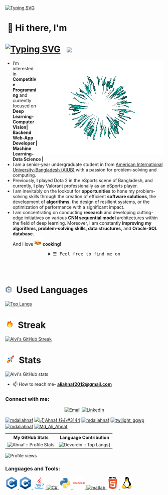 <!-- Md. Ali Ahnaf -->
[![Typing SVG](https://readme-typing-svg.herokuapp.com?font=Poppins&color=929292&size=50&center=true&vCenter=true&width=1000&height=135&lines=Welcome+to+my+Git+Profile+^-^)](https://github.com/MdAliAhnaf)
<!--<head>
<link href="https://maxcdn.bootstrapcdn.com/font-awesome/4.3.0/css/font-awesome.min.css" rel="stylesheet">  
<link rel="stylesheet" href="assets/css/bootstrap-5.0.1-iso.css"> 
<link rel="stylesheet" href="assets/css/homepage1.css"> 
<link rel="stylesheet" href="https://cdnjs.cloudflare.com/ajax/libs/font-awesome/6.1.1/css/all.min.css"> 
</head>
<body>-->

# &nbsp;👋 Hi there, I'm <a target="_blank" href="https://mdaliahnaf.github.io/"><br></br> [![Typing SVG](https://readme-typing-svg.herokuapp.com?font=Poppins&color=00ffff&size=30&center=true&vCenter=true&width=160&height=40&lines=Ahnaf+^-^)](https://github.com/MdAliAhnaf)</a> &nbsp; ![](https://komarev.com/ghpvc/?username=MdAliAhnaf&label=PROFILE+VIEWS&color=blueviolet)

  
  
  <div class="row1">
    <div class="col-md-12 text-center">
      <a class="animate-charcter"> 
          <div class="col-md-12 text-center">
<img src="assets/img/lol.gif" alt="Razer Team Logo" align="right" > <!--width="300" height="300"-->
</div>
       </a>
    </div>
  </div>
</div>





- I’m interested in **Competitive Programming** and  currently focused on **Deep Learning-Computer Vision| Backend Web-App Developer | Machine Learning-Data Science |**
- I am a senior-year undergraduate student in from [American International University-Bangladesh (AIUB)](https://www.aiub.edu/) with a passion for problem-solving and computing.
- Previously, I played Dota 2 in the eSports scene of Bangladesh, and currently, I play Valorant professionally as an eSports player.  <br>
- I am inevitably on the lookout for **opportunities** to hone my problem-solving skills through the creation of efficient **software solutions**, the development of **algorithms**, the design of resilient systems, or the optimization of performance with a significant impact.<br>
- I am concentrating on conducting **research** and developing cutting-edge initiatives on various **CNN sequential model** architectures within the field of deep learning. Moreover, I am constantly **improving** **my algorithms, problem-solving skills, data structures,** and **Oracle-SQL database**.<br>
And I love<img src="assets/img/sandwich.gif" width="30" height="30">**cooking!** <br>

<!-- Details Section -->
<details align="center">
    <summary> <samp>&#9776; Feel free to find me on</samp></summary>
    <p align="center">
        <br>
        <!-- Activity Widget -->
        <img alt="Ahnaf's GitHub Stats"
                src="https://github-readme-stats.vercel.app/api?username=MdAliAhnaf&show_icons=true&theme=radical" />
        <br>
        <!-- Social Links -->
        <p>Find me on</p>
        <!-- Mail -->
        <a href="mailto:aliahnaf2012@gmail.com" target="_blank"><img alt="Gmail"
                src="https://img.shields.io/badge/Gmail-D14836?style=for-the-badge&logo=gmail&logoColor=white">
        </a>
        <!-- Linkedin -->
        <a href="https://www.linkedin.com/in/MdAliAhnaf/" target="_blank"><img alt="LinkedIn"
                src="https://img.shields.io/badge/linkedin-%230077B5.svg?style=for-the-badge&logo=linkedin&logoColor=white">
        </a>
        <!-- Twitter -->
        <a href="https://twitter.com/twilightggwp" target="_blank"><img alt="Twitter"
                src="https://img.shields.io/badge/Twitter-%231DA1F2.svg?style=for-the-badge&logo=Twitter&logoColor=white">
        </a>  
        <!-- Youtube -->
        <a href="https://www.youtube.com/channel/UCdykLcNSRzzKSTGov7vViWQ" target="_blank"><img alt="Youtube"
               src="https://img.shields.io/badge/Youtube-%231DA1F2.svg?style=for-the-badge&logo=Youtube&logoColor=white">
        </a>
        <!--- src="https://img.shields.io/badge/-Youtube-FF0000?style=flat-square&logo=Youtube&logoColor=white" --->  
    </p>
</details>
<br>

<br>
<br>

# <img src="assets/img/programming-languages.gif"  width="22" height="22"> &nbsp;Used Languages

[![Top Langs](https://github-readme-stats.vercel.app/api/top-langs/?username=livealvi&layout=compact&bg_color=151515&text_color=ffffff&card_width=445&title_color=fff)](https://github.com/anuraghazra/github-readme-stats)

# <img src="assets/img/fireflame.gif"  width="27" height="30"> &nbsp;Streak

[![Alvi's GitHub Streak](https://github-readme-streak-stats.herokuapp.com/?user=livealvi&theme=blood&fire=DD7F1C&background=151515&dates=9f9f9f&border=DD2727)](https://git.io/streak-stats)

# <img src="assets/img/rocket-joypixels.gif" display="block"  width="30" height="30"> &nbsp;Stats

![Alvi's GitHub stats](https://github-readme-stats.vercel.app/api/?username=livealvi&show_icons=true&title_color=fff&icon_color=79ff97&text_color=9f9f9f&bg_color=151515)

- 📫 How to reach me- **aliahnaf2012@gmail.com**


<h3 align="left">Connect with me:</h3>
<p align="center">
<a href="mailto:aliahnaf2012@gmail.com"><img alt="Email" src="https://img.shields.io/badge/Gmail-aliahnaf2012@gmail.com-red?style=flat&logo=gmail"></a>
<a href="https://www.linkedin.com/in/mdaliahnaf"><img alt="LinkedIn" src="https://img.shields.io/badge/LinkedIn-mdaliahnaf-blue?style=flat&logo=linkedin"></a>
</p>
<p align="left">
  <a href="https://www.linkedin.com/in/mdaliahnaf/" target="blank"><img align="center" src="https://raw.githubusercontent.com/rahuldkjain/github-profile-readme-generator/master/src/images/icons/Social/linked-in-alt.svg" alt="mdaliahnaf" height="30" width="40" /></a>
  <a href="https://discord.gg/๖ۣۜζ͜͡ Ahnaf 核心#3144" target="blank"><img align="center" src="https://raw.githubusercontent.com/rahuldkjain/github-profile-readme-generator/master/src/images/icons/Social/discord.svg" alt="๖ۣۜζ͜͡ Ahnaf 核心#3144" height="30" width="40" /></a>
  <a href="https://www.kaggle.com/mdaliahnaf" target="blank"><img align="center" src="https://raw.githubusercontent.com/rahuldkjain/github-profile-readme-generator/master/src/images/icons/Social/kaggle.svg" alt="mdaliahnaf" height="30" width="40" /></a>
  <a href="https://www.instagram.com/twilight_ggwp/" target="blank"><img align="center" src="https://raw.githubusercontent.com/rahuldkjain/github-profile-readme-generator/master/src/images/icons/Social/instagram.svg" alt="twilight_ggwp" height="30" width="40" /></a>
 <!---<a href="https://www.codechef.com/users/mdaliahnaf" target="blank"><img align="center" src="https://cdn.jsdelivr.net/npm/simple-icons@3.1.0/icons/codechef.svg" alt="shadril238" height="30" width="40" /></a>
  <a href="https://www.hackerrank.com/mdaliahnaf" target="blank"><img align="center" src="https://raw.githubusercontent.com/rahuldkjain/github-profile-readme-generator/master/src/images/icons/Social/hackerrank.svg" alt="mdaliahnaf" height="30" width="40" /></a>--->
  <a href="https://codeforces.com/profile/Md._.Ali._.Ahnaf" target="blank"><img align="center" src="https://cdn.jsdelivr.net/npm/simple-icons@3.0.1/icons/codeforces.svg" alt="mdaliahnaf" height="30" width="40" /></a>
  <a href="https://leetcode.com/Md_Ali_Ahnaf/" target="blank"><img align="center" src="https://raw.githubusercontent.com/rahuldkjain/github-profile-readme-generator/master/src/images/icons/Social/leet-code.svg" alt="Md_Ali_Ahnaf" height="30" width="40" /></a>
  <!---<a href="https://www.topcoder.com/members/mdaliahnaf" target="blank"><img align="center" src="https://cdn.jsdelivr.net/npm/simple-icons@3.0.1/icons/topcoder.svg" alt="mdaliahnaf" height="30" width="40" /></a>
   <a href="https://stackoverflow.com/users/13245186/mdaliahnaf" target="blank"><img align="center" src="https://raw.githubusercontent.com/rahuldkjain/github-profile-readme-generator/master/src/images/icons/Social/stack-overflow.svg" alt="mdaliahnaf" height="30" width="40" /></a>--->

</p>

  

<p align="center">
   <table>
      <tr>
       <th>My GitHub Stats</th>
       <th>Language Contribution</th>
     </tr>
      <tr>
       <td><img alt="Ahnaf :: Profile Stats" src="https://github-readme-stats.vercel.app/api?username=MdAliAhnaf&show_icons=true&theme=tokyonight" alt="MdAliAhnaf" /> </td>
       <td><img align="left" <img alt="Devorein :: Top Langs]" src="https://github-readme-stats.vercel.app/api/top-langs/?username=mdaliahnaf&layout=compact&show_icons=true&theme=tokyonight" alt="MdAliAhnaf"> </td>
     </tr>
   </table>
</p>

![Profile views](https://gpvc.arturio.dev/MdAliAhnaf)

<h3 align="left">Languages and Tools:</h3>
<p align="left"> 
<a href="https://www.cprogramming.com/" target="_blank"> <img src="https://raw.githubusercontent.com/devicons/devicon/master/icons/c/c-original.svg" alt="c" width="40" height="40"/> </a>
  <a href="https://www.w3schools.com/cpp/" target="_blank"> <img src="https://raw.githubusercontent.com/devicons/devicon/master/icons/cplusplus/cplusplus-original.svg" alt="cplusplus" width="40" height="40"/> </a> 
  <a href="https://www.java.com" target="_blank"> <img src="https://raw.githubusercontent.com/devicons/devicon/master/icons/java/java-original.svg" alt="java" width="40" height="40"/> </a> 
<a href="https://dotnet.microsoft.com/learn/csharp" target="_blank"> <img src="https://camo.githubusercontent.com/8d56e87edf99e89bfc457cd62462e0b7aae19e6b197b1df5c542d474d8d76f81/68747470733a2f2f646576656c6f7065722e6665646f726170726f6a6563742e6f72672f7374617469632f6c6f676f2f6373686172702e706e67" alt="C#" width="40" height="40"/> </a> 
    <a href="https://www.python.org" target="_blank"> <img src="https://raw.githubusercontent.com/devicons/devicon/master/icons/python/python-original.svg" alt="python" width="40" height="40"/> </a> 
     <a href="https://www.oracle.com/" target="_blank"> <img src="https://raw.githubusercontent.com/devicons/devicon/master/icons/oracle/oracle-original.svg" alt="oracle" width="40" height="40"/> </a> 
   <a href="https://www.mathworks.com/" target="_blank"> <img src="https://upload.wikimedia.org/wikipedia/commons/2/21/Matlab_Logo.png" alt="matlab" width="40" height="40"/> </a> 
    <a href="https://www.w3.org/html/" target="_blank"> <img src="https://raw.githubusercontent.com/devicons/devicon/master/icons/html5/html5-original-wordmark.svg" alt="html5" width="40" height="40"/> </a> 
 <!--- <a href="https://www.w3schools.com/css/" target="_blank"> <img src="https://raw.githubusercontent.com/devicons/devicon/master/icons/css3/css3-original-wordmark.svg" alt="css3" width="40" height="40"/> </a> 
  <a href="https://getbootstrap.com" target="_blank"> <img src="https://raw.githubusercontent.com/devicons/devicon/master/icons/bootstrap/bootstrap-plain-wordmark.svg" alt="bootstrap" width="40" height="40"/> </a>--->
  <a href="https://www.linux.org/" target="_blank"> <img src="https://raw.githubusercontent.com/devicons/devicon/master/icons/linux/linux-original.svg" alt="linux" width="40" height="40"/> </a> 

</p>